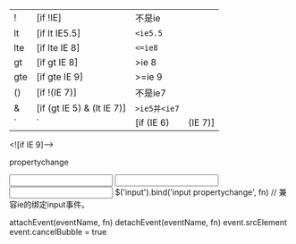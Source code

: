 
|||||
|-|-|-|-|
|!|[if !IE]|不是ie||
|lt|[if lt IE5.5]|`<ie5.5`||
|lte|[if lte IE 8]|`<=ie8`||
|gt|[if gt IE 8]|>ie 8||
|gte|[if gte IE 9]|>=ie 9||
|()|[if !(IE 7)]|不是ie7||
|&|[if (gt IE 5) & (lt IE 7)]|`>ie5并<ie7`||
|`|`|[if (IE 6) | (IE 7)]|ie 6 或 ie 7||

<![if IE 9]-->
<!end if-->

propertychange

<input onchange="fn" />
<input oninput="fn" />
<input onpropertychange="fn" />
$('input').bind('input propertychange', fn) // 兼容ie的绑定input事件。

attachEvent(eventName, fn)
detachEvent(eventName, fn)
event.srcElement
event.cancelBubble = true
